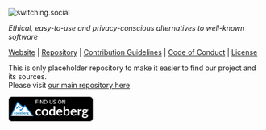 ![switching.social](https://codeberg.org/swiso/website/media/branch/develop/static/images/switchingsoftware_small.jpg)

_Ethical, easy-to-use and privacy-conscious alternatives to well-known software_

[Website](https://switching.software) | [Repository](https://codeberg.org/swiso/website) | [Contribution Guidelines](https://codeberg.org/swiso/website/src/branch/develop/CONTRIBUTING.md) | [Code of Conduct](https://codeberg.org/swiso/website/src/branch/develop/CODE_OF_CONDUCT.md) | [License](https://creativecommons.org/licenses/by-sa/4.0/)

This is only placeholder repository to make it easier to find our project and its sources.  
Please visit [our main repository here](https://codeberg.org/swiso/website)

<a href="https://codeberg.org/swiso/website">
    <img alt="Find us on Codeberg" src="https://raw.githubusercontent.com/switching-software/website/master/find-us-on-codeberg.png" height="50">
</a>
